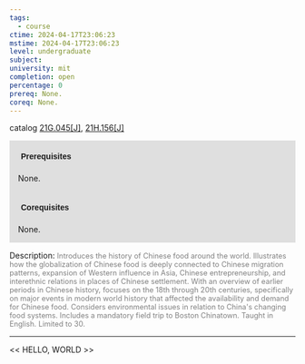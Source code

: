 ```yaml
---
tags:
  - course
ctime: 2024-04-17T23:06:23
mstime: 2024-04-17T23:06:23
level: undergraduate
subject: 
university: mit
completion: open
percentage: 0
prereq: None.
coreq: None.
---
```


catalog [21G.045[J]](http://student.mit.edu/catalog/m21Ga.html#21G.045), [21H.156[J]](http://student.mit.edu/catalog/m21Ha.html#21H.156)

<span style="display: block; padding: 15px; background-color: rgb(100, 100, 100, 0.2);"><font id="m_prereq2299_0" style="display: block; font-family: Arial, sans-serif; font-weight: bold; padding: 5px">Prerequisites</font><br><span id="prereq2299_0">None.</span></span>
<span style="display: block; padding: 15px; background-color: rgb(100, 100, 100, 0.2);"><font id="m_coreq2299_0" style="display: block; font-family: Arial, sans-serif; font-weight: bold; padding: 5px">Corequisites</font><br><span id="coreq2299_0">None.</span></span>

<font style="">Description:</font>
<font style="color: grey; font-size: 0.8rem;">Introduces the history of Chinese food around the world. Illustrates how the globalization of Chinese food is deeply connected to Chinese migration patterns, expansion of Western influence in Asia, Chinese entrepreneurship, and interethnic relations in places of Chinese settlement. With an overview of earlier periods in Chinese history, focuses on the 18th through 20th centuries, specifically on major events in modern world history that affected the availability and demand for Chinese food. Considers environmental issues in relation to China's changing food systems. Includes a mandatory field trip to Boston Chinatown. Taught in English. Limited to 30.</font>



---

<< HELLO, WORLD >>
